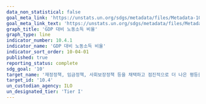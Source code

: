 ```yaml
---
data_non_statistical: false
goal_meta_link: 'https://unstats.un.org/sdgs/metadata/files/Metadata-10-04-01.pdf'
goal_meta_link_text: 'https://unstats.un.org/sdgs/metadata/files/Metadata-10-04-01.pdf'
graph_title: 'GDP 대비 노동소득 비율'
graph_type: line
indicator_number: 10.4.1
indicator_name: 'GDP 대비 노동소득 비율'
indicator_sort_order: 10-04-01
published: true
reporting_status: complete
sdg_goal: '10'
target_name: '재정정책, 임금정책, 사회보장정책 등을 채택하고 점진적으로 더 나은 평등을 달성'
target_id: '10.4'
un_custodian_agency: ILO
un_designated_tier: 'Tier I'
---
```


